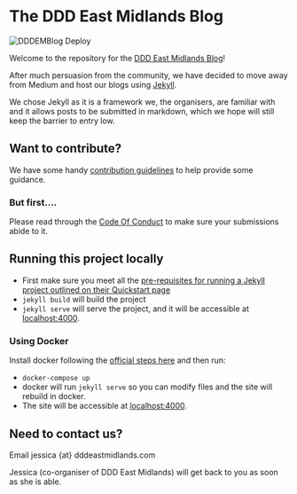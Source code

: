 # The DDD East Midlands Blog

![DDDEMBlog Deploy](https://github.com/wordshaker/jesswhite_4/workflows/DDDEMBlog%20Deploy/badge.svg?branch=master)

Welcome to the repository for the [DDD East Midlands Blog](https://blog.dddeastmidlands.com/)!

After much persuasion from the community, we have decided to move away from Medium and host our blogs using [Jekyll](https://jekyllrb.com/).

We chose Jekyll as it is a framework we, the organisers, are familiar with and it allows posts to be submitted in markdown, which we hope will still keep the barrier to entry low.

## Want to contribute?

We have some handy [contribution guidelines](.github/contributing.md) to help provide some guidance.

### But first....

Please read through the [Code Of Conduct](./CODE_OF_CONDUCT.md) to make sure your submissions abide to it.

## Running this project locally

- First make sure you meet all the [pre-requisites for running a Jekyll project outlined on their Quickstart page](https://jekyllrb.com/docs/)
- `jekyll build` will build the project
- `jekyll serve` will serve the project, and it will be accessible at [localhost:4000](http://localhost:4000/).

### Using Docker

Install docker following the [official steps here](https://docs.docker.com/get-started/) and then run:
- `docker-compose up`
- docker will run `jekyll serve` so you can modify files and the site will rebuild in docker.
- The site will be accessible at [localhost:4000](http://localhost:4000/).

## Need to contact us?

Email jessica {at} dddeastmidlands.com

Jessica (co-organiser of DDD East Midlands) will get back to you as soon as she is able.

